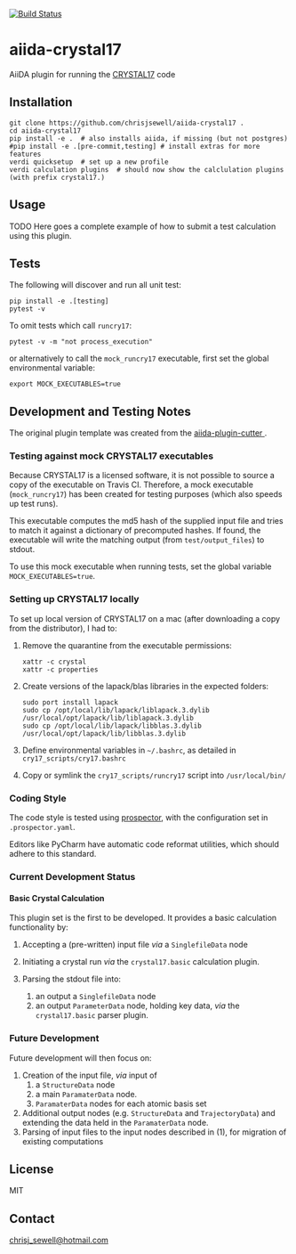 [![Build Status](https://travis-ci.org/chrisjsewell/aiida-crystal17.svg?branch=master)](https://travis-ci.org/chrisjsewell/aiida-crystal17)

# aiida-crystal17

AiiDA plugin for running the [CRYSTAL17](http://www.crystal.unito.it/) code

## Installation

```shell
git clone https://github.com/chrisjsewell/aiida-crystal17 .
cd aiida-crystal17
pip install -e .  # also installs aiida, if missing (but not postgres)
#pip install -e .[pre-commit,testing] # install extras for more features
verdi quicksetup  # set up a new profile
verdi calculation plugins  # should now show the calclulation plugins (with prefix crystal17.)
```

## Usage

TODO Here goes a complete example of how to submit a test calculation using this plugin.

## Tests

The following will discover and run all unit test:

```shell
pip install -e .[testing]
pytest -v
```

To omit tests which call `runcry17`:

```shell
pytest -v -m "not process_execution"
```

or alternatively to call the `mock_runcry17` executable, 
first set the global environmental variable:

```shell
export MOCK_EXECUTABLES=true
```

## Development and Testing Notes

The original plugin template was created from the 
[aiida-plugin-cutter
](https://github.com/aiidateam/aiida-plugin-cutter/tree/e614256377a4ac0c03f0ffca1dfe7bd9bb618983).

### Testing against mock CRYSTAL17 executables

Because CRYSTAL17 is a licensed software, it is not possible to source a copy of the executable on Travis CI.
Therefore, a mock executable (`mock_runcry17`) has been created for testing purposes (which also speeds up test runs). 

This executable computes the md5 hash of the supplied input file and tries to match it against a dictionary of 
precomputed hashes. If found, the executable will write the matching output (from `test/output_files`) to stdout.

To use this mock executable when running tests, set the global variable `MOCK_EXECUTABLES=true`.

### Setting up CRYSTAL17 locally

To set up local version of CRYSTAL17 on a mac (after downloading a copy from the distributor), I had to:

1. Remove the quarantine from the executable permissions:

    ```shell
    xattr -c crystal 
    xattr -c properties
    ```
    
2. Create versions of the lapack/blas libraries in the expected folders:

    ```shell
    sudo port install lapack
    sudo cp /opt/local/lib/lapack/liblapack.3.dylib /usr/local/opt/lapack/lib/liblapack.3.dylib
    sudo cp /opt/local/lib/lapack/libblas.3.dylib /usr/local/opt/lapack/lib/libblas.3.dylib
    ```
    
3. Define environmental variables in `~/.bashrc`, as detailed in `cry17_scripts/cry17.bashrc`
4. Copy or symlink the `cry17_scripts/runcry17` script into `/usr/local/bin/`

### Coding Style

The code style is tested using [prospector](https://prospector.readthedocs.io/en/master/),
with the configuration set in `.prospector.yaml`.

Editors like PyCharm have automatic code reformat utilities, which should adhere to this standard.

### Current Development Status

#### Basic Crystal Calculation

This plugin set is the first to be developed. 
It provides a basic calculation functionality by:
 
1. Accepting a (pre-written) input file *via* a `SinglefileData` node
2. Initiating a crystal run *via* the `crystal17.basic` calculation plugin.
3. Parsing the stdout file into:

   1. an output a `SinglefileData` node
   2. an output `ParameterData` node, holding key data, *via* the `crystal17.basic` parser plugin.

### Future Development

Future development will then focus on:
 
1. Creation of the input file,  *via* input of 
    1. a `StructureData` node
    2. a main `ParamaterData` node.
    3. `ParamaterData` nodes for each atomic basis set
2. Additional output nodes (e.g. `StructureData` and `TrajectoryData`) 
and extending the data held in the `ParamaterData` node.
3. Parsing of input files to the input nodes described in (1), 
for migration of existing computations

## License

MIT

## Contact

chrisj_sewell@hotmail.com
